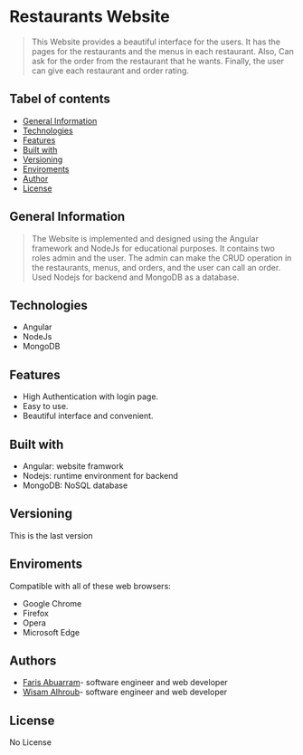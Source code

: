 # Restaurants Website
> This Website provides a beautiful interface for the users. It has the pages for the restaurants and the menus in each restaurant. Also, Can ask for the order from the restaurant that he wants. Finally, the user can give each restaurant and order rating.

## Tabel of contents 
- [General Information](#General-Information)
- [Technologies](#Technologies)
- [Features](#Features)
- [Built with](#Built-with)
- [Versioning](#Versioning)
- [Enviroments](#Enviroments)
- [Author](#Author)
- [License](#License)

## General Information
> The Website is implemented and designed using the Angular framework and NodeJs for educational purposes. It contains two roles admin and the user. The admin can make the CRUD operation in the restaurants, menus, and orders, and the user can call an order. Used Nodejs for backend and MongoDB as a database.

## Technologies
- Angular 
- NodeJs
- MongoDB


## Features
- High Authentication with login page.
- Easy to use.
- Beautiful interface and convenient.

## Built with 
- Angular: website framwork
- Nodejs: runtime environment for backend 
- MongoDB: NoSQL database
 
 
## Versioning
This is the last version

## Enviroments
Compatible with all of these web browsers:
- Google Chrome
- Firefox
- Opera
- Microsoft Edge

## Authors
- [Faris Abuarram](mailto:aburamf@gmail.com)- software engineer and web developer
- [Wisam Alhroub](mailto:wisalhroub@gmail.com)- software engineer and web developer

## License 
No License
